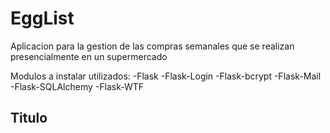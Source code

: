 # EggList

Aplicacion para la gestion de las compras semanales que se realizan
presencialmente en un supermercado

Modulos a instalar utilizados:
-Flask
-Flask-Login
-Flask-bcrypt
-Flask-Mail
-Flask-SQLAlchemy
-Flask-WTF
<h2> Titulo</h2>

